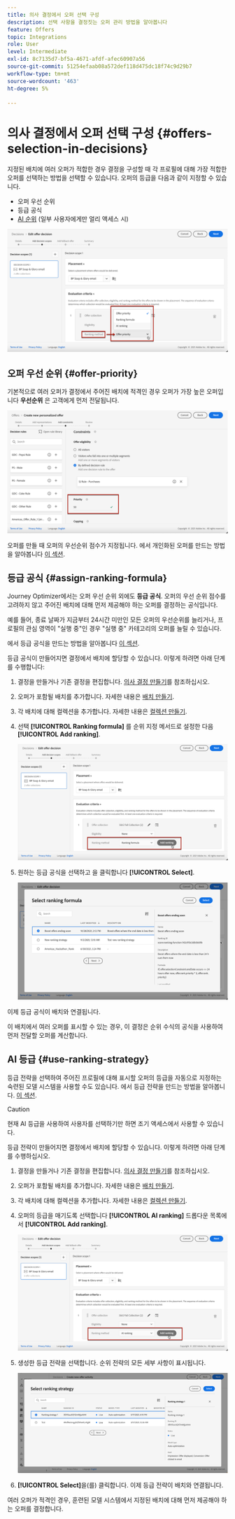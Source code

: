 ```yaml
---
title: 의사 결정에서 오퍼 선택 구성
description: 선택 사항을 결정짓는 오퍼 관리 방법을 알아봅니다
feature: Offers
topic: Integrations
role: User
level: Intermediate
exl-id: 8c7135d7-bf5a-4671-afdf-afec60907a56
source-git-commit: 51254efaab08a572def118d475dc18f74c9d29b7
workflow-type: tm+mt
source-wordcount: '463'
ht-degree: 5%

---
```


# 의사 결정에서 오퍼 선택 구성 {#offers-selection-in-decisions}

지정된 배치에 여러 오퍼가 적합한 경우 결정을 구성할 때 각 프로필에 대해 가장 적합한 오퍼를 선택하는 방법을 선택할 수 있습니다. 오퍼의 등급을 다음과 같이 지정할 수 있습니다.
* 오퍼 우선 순위
* 등급 공식
* [AI 순위](#use-ranking-strategy) (일부 사용자에게만 얼리 액세스 시)

![](../../assets/offer-rank-by.png)

## 오퍼 우선 순위 {#offer-priority}

기본적으로 여러 오퍼가 결정에서 주어진 배치에 적격인 경우 오퍼가 가장 높은 오퍼입니다 **우선순위** 은 고객에게 먼저 전달됩니다.

![](../../assets/offer-priority.png)

오퍼를 만들 때 오퍼의 우선순위 점수가 지정됩니다. 에서 개인화된 오퍼를 만드는 방법을 알아봅니다 [이 섹션](../offer-library/creating-personalized-offers.md).

## 등급 공식 {#assign-ranking-formula}

Journey Optimizer에서는 오퍼 우선 순위 외에도 **등급 공식**. 오퍼의 우선 순위 점수를 고려하지 않고 주어진 배치에 대해 먼저 제공해야 하는 오퍼를 결정하는 공식입니다.

예를 들어, 종료 날짜가 지금부터 24시간 미만인 모든 오퍼의 우선순위를 늘리거나, 프로필의 관심 영역이 &quot;실행 중&quot;인 경우 &quot;실행 중&quot; 카테고리의 오퍼를 늘릴 수 있습니다.

에서 등급 공식을 만드는 방법을 알아봅니다 [이 섹션](../offer-library/create-ranking-formulas.md).

등급 공식이 만들어지면 결정에서 배치에 할당할 수 있습니다. 이렇게 하려면 아래 단계를 수행합니다:

1. 결정을 만들거나 기존 결정을 편집합니다. [의사 결정 만들기](../offer-activities/create-offer-activities.md)를 참조하십시오.

1. 오퍼가 포함될 배치를 추가합니다. 자세한 내용은 [배치 만들기](../offer-library/creating-placements.md).

1. 각 배치에 대해 컬렉션을 추가합니다. 자세한 내용은 [컬렉션 만들기](../offer-library/creating-collections.md).

1. 선택 **[!UICONTROL Ranking formula]** 를 순위 지정 메서드로 설정한 다음 **[!UICONTROL Add ranking]**.

   ![](../../assets/offer-activity-ranking.png)

1. 원하는 등급 공식을 선택하고 을 클릭합니다 **[!UICONTROL Select]**.

   ![](../../assets/ranking-selection.png)

이제 등급 공식이 배치와 연결됩니다.

이 배치에서 여러 오퍼를 표시할 수 있는 경우, 이 결정은 순위 수식의 공식을 사용하여 먼저 전달할 오퍼를 계산합니다.

## AI 등급 {#use-ranking-strategy}

<!--If you are an [Adobe Experience Platform](https://experienceleague.adobe.com/docs/experience-platform/landing/home.html){target="_blank"} user leveraging the **Offer Decisioning** application service,-->

등급 전략을 선택하여 주어진 프로필에 대해 표시할 오퍼의 등급을 자동으로 지정하는 숙련된 모델 시스템을 사용할 수도 있습니다. 에서 등급 전략을 만드는 방법을 알아봅니다. [이 섹션](../offer-library/create-ranking-strategies.md).

>[!CAUTION]
>
>현재 AI 등급을 사용하여 사용자를 선택하기만 하면 조기 액세스에서 사용할 수 있습니다.

등급 전략이 만들어지면 결정에서 배치에 할당할 수 있습니다. 이렇게 하려면 아래 단계를 수행하십시오.

1. 결정을 만들거나 기존 결정을 편집합니다. [의사 결정 만들기](../offer-activities/create-offer-activities.md)를 참조하십시오.

1. 오퍼가 포함될 배치를 추가합니다. 자세한 내용은 [배치 만들기](../offer-library/creating-placements.md).

1. 각 배치에 대해 컬렉션을 추가합니다. 자세한 내용은 [컬렉션 만들기](../offer-library/creating-collections.md).

1. 오퍼의 등급을 매기도록 선택합니다 **[!UICONTROL AI ranking]** 드롭다운 목록에서 **[!UICONTROL Add ranking]**.

   ![](../../assets/ranking-selection-ai-ranking.png)

1. 생성한 등급 전략을 선택합니다. 순위 전략의 모든 세부 사항이 표시됩니다.

   ![](../../assets/ranking-selection-ai-ranking-selected.png)

1. **[!UICONTROL Select]**&#x200B;을(를) 클릭합니다. 이제 등급 전략이 배치와 연결됩니다.

여러 오퍼가 적격인 경우, 훈련된 모델 시스템에서 지정된 배치에 대해 먼저 제공해야 하는 오퍼를 결정합니다.

